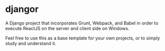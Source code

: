 # djangor
A Django project that incorporates Grunt, Webpack, and Babel in order to execute ReactJS on the server and client side on Windows.

Feel free to use this as a base template for your own projects, or to simply study and understand it.
